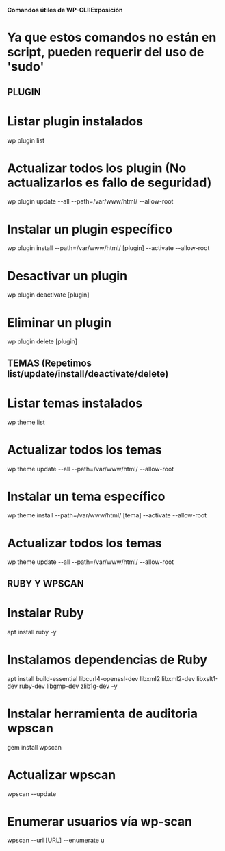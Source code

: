 **Comandos útiles de WP-CLI:Exposición**

# Ya que estos comandos no están en script, pueden requerir del uso de 'sudo'

## PLUGIN
# Listar plugin instalados
wp plugin list

# Actualizar todos los plugin (No actualizarlos es fallo de seguridad)
wp plugin update --all --path=/var/www/html/ --allow-root

# Instalar un plugin específico
wp plugin install --path=/var/www/html/ [plugin] --activate --allow-root

# Desactivar un plugin
wp plugin deactivate [plugin]

# Eliminar un plugin
wp plugin delete [plugin]

## TEMAS (Repetimos list/update/install/deactivate/delete)
# Listar temas instalados
wp theme list

# Actualizar todos los temas
wp theme update --all --path=/var/www/html/ --allow-root

# Instalar un tema específico
wp theme install --path=/var/www/html/ [tema] --activate --allow-root

# Actualizar todos los temas
wp theme update --all --path=/var/www/html/ --allow-root

## RUBY Y WPSCAN
# Instalar Ruby
apt install ruby -y

# Instalamos dependencias de Ruby
apt install build-essential libcurl4-openssl-dev libxml2 libxml2-dev libxslt1-dev ruby-dev  libgmp-dev zlib1g-dev -y

# Instalar herramienta de auditoria wpscan
gem install wpscan

# Actualizar wpscan
wpscan --update

# Enumerar usuarios vía wp-scan
wpscan --url [URL] --enumerate u